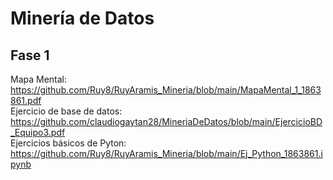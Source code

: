 # Minería de Datos

## Fase 1

Mapa Mental: https://github.com/Ruy8/RuyAramis_Mineria/blob/main/MapaMental_1_1863861.pdf    
Ejercicio de base de datos: https://github.com/claudiogaytan28/MineriaDeDatos/blob/main/EjercicioBD_Equipo3.pdf       
Ejercicios básicos de Pyton: https://github.com/Ruy8/RuyAramis_Mineria/blob/main/Ej_Python_1863861.ipynb
